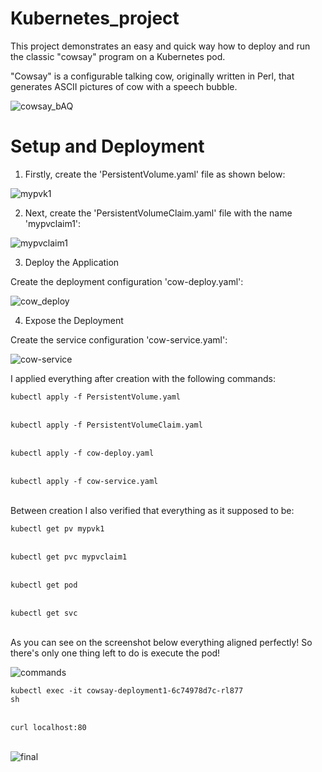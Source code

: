 # Kubernetes_project

This project demonstrates an easy and quick way how to deploy and run the classic "cowsay" program on a Kubernetes pod.

"Cowsay" is a configurable talking cow, originally written in Perl, that generates ASCII pictures of cow with a speech bubble.

![cowsay_bAQ](https://github.com/DDanielcoding/Kubernetes_project/assets/155651525/621591bd-f212-4aae-a651-d41a07efaaec)

# Setup and Deployment


1. Firstly, create the 'PersistentVolume.yaml' file as shown below:

![mypvk1](https://github.com/DDanielcoding/Kubernetes_project/assets/155651525/dcee0be6-da47-4ea2-89d2-96a76bcade75)



2. Next, create the 'PersistentVolumeClaim.yaml' file with the name 'mypvclaim1':

![mypvclaim1](https://github.com/DDanielcoding/Kubernetes_project/assets/155651525/3d26172e-4de9-4152-a86e-0c97be571bcf)



3. Deploy the Application
   
Create the deployment configuration 'cow-deploy.yaml':

![cow_deploy](https://github.com/DDanielcoding/Kubernetes_project/assets/155651525/25996fa8-0ddb-4df1-82c6-00b0c8da042c)

4. Expose the Deployment
   
Create the service configuration 'cow-service.yaml':

![cow-service](https://github.com/DDanielcoding/Kubernetes_project/assets/155651525/3faf12b9-9397-449e-92f1-ed2e05bd72e4)


I applied everything after creation with the following commands:

<code>kubectl apply -f PersistentVolume.yaml</code><br><br>

<code>kubectl apply -f PersistentVolumeClaim.yaml</code><br><br>

<code>kubectl apply -f cow-deploy.yaml</code><br><br>

<code>kubectl apply -f cow-service.yaml</code><br><br>

Between creation I also verified that everything as it supposed to be:

<code>kubectl get pv mypvk1</code><br><br>

<code>kubectl get pvc mypvclaim1</code><br><br>

<code>kubectl get pod</code><br><br>

<code>kubectl get svc</code><br><br>

As you can see on the screenshot below everything aligned perfectly! So there's only one thing left to do is execute the pod!

![commands](https://github.com/DDanielcoding/Kubernetes_project/assets/155651525/f116e45e-7fe5-4f30-9232-e9f7993a793c)


<code>kubectl exec -it cowsay-deployment1-6c74978d7c-rl877 sh</code><br><br>

<code>curl localhost:80</code><br><br>

![final](https://github.com/DDanielcoding/Kubernetes_project/assets/155651525/c6e97152-bc01-4522-94b7-c705f7711dc8)

